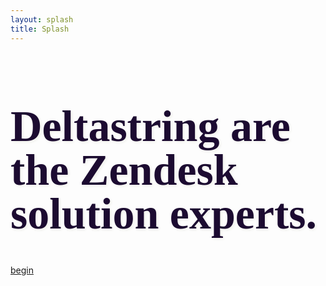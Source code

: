 ```yaml
---
layout: splash
title: Splash
---
```


<h1 style="font-size: 5em; font-family: 'Rokkitt'; font-weight: bold; color: #1C0B31; text-align: left; text-shadow: 2px 2px 4px rgb(239, 240, 234); line-height: 1;">Deltastring are the Zendesk solution experts.</h1>
<a class = "button" href="https://deltastring.com/about/">begin</a>